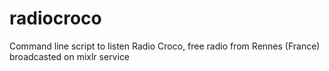 # radiocroco
Command line script to listen Radio Croco, free radio from Rennes (France) broadcasted on mixlr service
